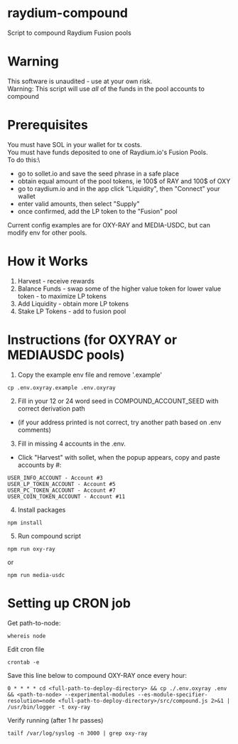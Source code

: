 # raydium-compound
Script to compound Raydium Fusion pools

# Warning
This software is unaudited - use at your own risk.\
Warning: This script will use *all* of the funds in the pool accounts to compound

# Prerequisites
You must have SOL in your wallet for tx costs.\
You must have funds deposited to one of Raydium.io's Fusion Pools.\
To do this:\
- go to sollet.io and save the seed phrase in a safe place
- obtain equal amount of the pool tokens, ie 100$ of RAY and 100$ of OXY
- go to raydium.io and in the app click "Liquidity", then "Connect" your wallet
- enter valid amounts, then select "Supply"
- once confirmed, add the LP token to the "Fusion" pool

Current config examples are for OXY-RAY and MEDIA-USDC, but can modify env for other pools.


# How it Works
1. Harvest - receive rewards
2. Balance Funds - swap some of the higher value token for lower value token - to maximize LP tokens
3. Add Liquidity - obtain more LP tokens
4. Stake LP Tokens - add to fusion pool


# Instructions (for OXYRAY or MEDIAUSDC pools)

1. Copy the example env file and remove '.example'
```
cp .env.oxyray.example .env.oxyray
```
2. Fill in your 12 or 24 word seed in COMPOUND_ACCOUNT_SEED with correct derivation path
- (if your address printed is not correct, try another path based on .env comments)

3. Fill in missing 4 accounts in the .env.<pool>
- Click "Harvest" with sollet, when the popup appears, copy and paste accounts by #:
```
USER_INFO_ACCOUNT - Account #3
USER_LP_TOKEN_ACCOUNT - Account #5
USER_PC_TOKEN_ACCOUNT - Account #7
USER_COIN_TOKEN_ACCOUNT - Account #11
```

4. Install packages
```
npm install
```

5. Run compound script
```
npm run oxy-ray
```
or
```
npm run media-usdc
```


# Setting up CRON job
Get path-to-node:
```
whereis node
```
Edit cron file
```
crontab -e
```
Save this line below to compound OXY-RAY once every hour:
```
0 * * * * cd <full-path-to-deploy-directory> && cp ./.env.oxyray .env && <path-to-node> --experimental-modules --es-module-specifier-resolution=node <full-path-to-deploy-directory>/src/compound.js 2>&1 | /usr/bin/logger -t oxy-ray
```
Verify running (after 1 hr passes)
```
tailf /var/log/syslog -n 3000 | grep oxy-ray
```
